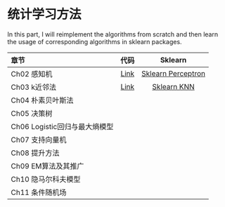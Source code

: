 # 统计学习方法

In this part, I will reimplement the algorithms from scratch and then learn the usage of corresponding algorithms in sklearn packages.

| 章节 | 代码 | Sklearn | 
|:----|:----:| :-------:|
|Ch02 感知机 |[Link](./ch02%20Perceptron) | [Sklearn Perceptron](https://scikit-learn.org/stable/modules/generated/sklearn.linear_model.Perceptron.html)|
|Ch03 k近邻法 | [Link](./ch03_KNN/kdTree.ipynb) | [Sklearn KNN](https://scikit-learn.org/stable/modules/generated/sklearn.neighbors.KNeighborsClassifier.html)|
|Ch04 朴素贝叶斯法 | |
|Ch05 决策树 | |
|Ch06 Logistic回归与最大熵模型 | |
|Ch07 支持向量机 | |
|Ch08 提升方法 | |
|Ch09 EM算法及其推广 | |
|Ch10 隐马尔科夫模型| |
|Ch11 条件随机场 | |
